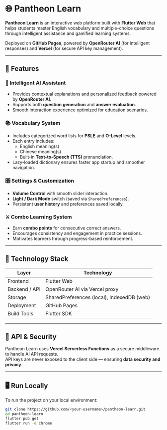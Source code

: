 # 🌐 Pantheon Learn

**Pantheon Learn** is an interactive web platform built with **Flutter Web** that helps students master English vocabulary and multiple-choice questions through intelligent assistance and gamified learning systems.

Deployed on **GitHub Pages**, powered by **OpenRouter AI** (for intelligent responses) and **Vercel** (for secure API key management).

---

## 🚀 Features

### 🧠 Intelligent AI Assistant
- Provides contextual explanations and personalized feedback powered by **OpenRouter AI**.
- Supports both **question generation** and **answer evaluation**.
- Smooth interaction experience optimized for education scenarios.

### 📚 Vocabulary System
- Includes categorized word lists for **PSLE** and **O-Level** levels.
- Each entry includes:
  - English meaning(s)
  - Chinese meaning(s)
  - Built-in **Text-to-Speech (TTS)** pronunciation.
- Lazy-loaded dictionary ensures faster app startup and smoother navigation.

### 🎛️ Settings & Customization
- **Volume Control** with smooth slider interaction.
- **Light / Dark Mode** switch (saved via `SharedPreferences`).
- Persistent **user history** and preferences saved locally.

### ⚔️ Combo Learning System
- Earn **combo points** for consecutive correct answers.
- Encourages consistency and engagement in practice sessions.
- Motivates learners through progress-based reinforcement.

---

## 🧩 Technology Stack

| Layer | Technology |
|-------|-------------|
| Frontend | Flutter Web |
| Backend / API | OpenRouter AI via Vercel proxy |
| Storage | SharedPreferences (local), IndexedDB (web) |
| Deployment | GitHub Pages |
| Build Tools | Flutter SDK |

---

## 🔑 API & Security

Pantheon Learn uses **Vercel Serverless Functions** as a secure middleware to handle AI API requests.  
API keys are never exposed to the client side — ensuring **data security and privacy**.

---

## 🖥️ Run Locally

To run the project on your local environment:

```bash
git clone https://github.com/<your-username>/pantheon-learn.git
cd pantheon-learn
flutter pub get
flutter run -d chrome
